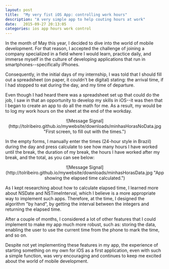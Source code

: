 ```yaml
---
layout: post
title:  "My very fist iOS App: controlling work hours"
description: "A very simple app to help couting hours at work"
date:   2015-09-27 20:13:05
categories: ios app hours work control
---
```

In the month of May this year, I decided to dive into the world of mobile development. For that reason,  I accepted the challenge of joining a company specialized in a field where I would learn, practice daily, and immerse myself in the culture of developing applications that run in smartphones--specifically iPhones. 

Consequently, in the initial days of my internship, I was told that I should fill out a spreadsheet (on paper, it couldn't be digital) stating: the arrival time, if I had stopped to eat during the day, and my time of departure. 

Even though I had heard there was a spreadsheet set up that could do the job, I saw in that an opportunity to develop my skills in iOS--it was then that I began to create an app to do all the math for me. As a result, my  would be to log my work hours on the sheet at the end of the workday. 

<div style="text-align:center" markdown="1">
![Message Signal](http://tolribeiro.github.io/mywebsite/downloads/minhasHorasNoData.jpg "First screen, to fill out with the times.")
</div>

In the empty forms, I manually enter the times (24-hour style in Brazil) during the day and press calculate to see how many hours I have worked until the break, the duration of my break, the hours I have worked after my break, and the total, as you can see below:

<div style="text-align:center" markdown="1">
![Message Signal](http://tolribeiro.github.io/mywebsite/downloads/minhasHorasData.jpg "App showing the elapsed time calculated.")
</div>

As I kept researching about how to calculate elapsed time, I learned more about NSDate and NSTimeInterval, which I believe is a more appropriate way to implement such apps. Therefore, at the time, I designed the algorithm "by hand", by getting the interval between the integers and returning the elapsed time. 

After a couple of months, I considered a lot of other features that I could implement to make my app much more robust, such as: storing the data, enabling the user to use the current time from the phone to mark the time, and so on. 

Despite not yet implementing these features in my app, the experience of starting something on my own for iOS as a first application, even with such a simple function, was very encouraging and continues to keep me excited about the world of mobile development.
